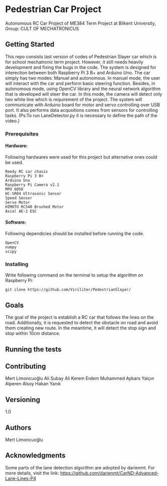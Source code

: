 # Pedestrian Car Project
Autonomous RC Car Project of ME384 Term Project at Bilkent University,
Group: CULT OF MECHATRONICUS

## Getting Started
This repo consists last version of codes of Pedestrian Slayer car which is for school mechatronic term project. However, it still needs heavily development and fixing the bugs in the code. The system is designed for interection between both Raspberry Pi 3 B+ and Arduino Uno.
The car simply has two modes: Manuel and autonomous. In manuel mode, the user will interact with the car and perform basic steering function. Besides, in autonomous mode, using OpenCV library and the neural network algorithm that is developed will steer the car. In this mode, the camera will detect only two white line which is requirement of the project. The system will communicate with Arduino board for motor and servo controlling over USB port. It also performs data acqusitions comes from sensors for controlling tasks.
(Ps:To run LaneDetector.py it is necessary to define the path of the video.)

### Prerequisites
#### Hardware:
Following hardwares were used for this project but alternative ones could be used.
```
Reedy RC car chasis
Raspberry Pi 3 B+
Arduino Uno
Raspberry Pi Camera v2.1
MPU 6050
HC-SR04 Ultrasonic Sensor
Speed Sensor
Servo Motor
HIMOTO RC540 Brushed Motor
Axial AE-2 ESC
```
#### Software:
Following dependicies should be installed before running the code.
```
OpenCV
numpy
scipy
```
### Installing
Write following command on the terminal to setup the algorithm on Raspberry Pi:
```
git clone https://github.com/Viriliter/PedestrianSlayer/
```

## Goals
The goal of the project is establish a RC car that follows the lines on the road. Additionally, it is requested to detect the obstacle on road and avoid them creating new route. In the meantime, it will detect the stop sign and stop within 10cm distance.
## Running the tests

## Contributing
Mert Limoncuoğlu
Ali Subay
Ali Kerem Erdem
Muhammed Aybars Yalçın
Alperen Alsoy
Hakan Yanık
## Versioning
1.0
## Authors
Mert Limoncuoğlu

## Acknowledgments
Some parts of the lane detection algorithm are adopted by darienmt. For more details,
visit the link: https://github.com/darienmt/CarND-Advanced-Lane-Lines-P4

